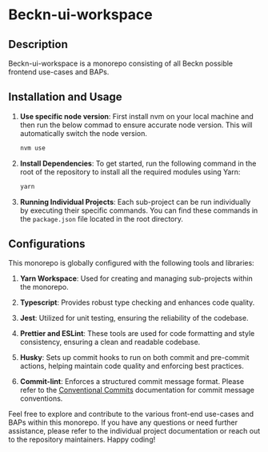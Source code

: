 # Beckn-ui-workspace

## Description

Beckn-ui-workspace is a monorepo consisting of all Beckn possible frontend use-cases and BAPs.

## Installation and Usage


1. **Use specific node version**: First install nvm on your local machine and then run the below commad to ensure accurate node version. This will automatically switch the node version.

   ```bash
   nvm use
   ```

2. **Install Dependencies**: To get started, run the following command in the root of the repository to install all the required modules using Yarn:

   ```bash
   yarn
   ```

3. **Running Individual Projects**: Each sub-project can be run individually by executing their specific commands. You can find these commands in the `package.json` file located in the root directory.

## Configurations

This monorepo is globally configured with the following tools and libraries:

1. **Yarn Workspace**: Used for creating and managing sub-projects within the monorepo.

2. **Typescript**: Provides robust type checking and enhances code quality.

3. **Jest**: Utilized for unit testing, ensuring the reliability of the codebase.

4. **Prettier and ESLint**: These tools are used for code formatting and style consistency, ensuring a clean and readable codebase.

5. **Husky**: Sets up commit hooks to run on both commit and pre-commit actions, helping maintain code quality and enforcing best practices.

6. **Commit-lint**: Enforces a structured commit message format. Please refer to the [Conventional Commits](https://www.conventionalcommits.org/en/v1.0.0/) documentation for commit message conventions.

Feel free to explore and contribute to the various front-end use-cases and BAPs within this monorepo. If you have any questions or need further assistance, please refer to the individual project documentation or reach out to the repository maintainers. Happy coding!
